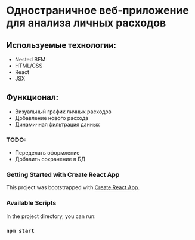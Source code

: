# Одностраничное веб-приложение для анализа личных расходов

## Используемые технологии: 
 * Nested BEM
 * HTML/CSS
 * React
 * JSX

## Функционал:
 * Визуальный график личных расходов
 * Добавление нового расхода
 * Динамичная фильтрация данных

### TODO: 
* Переделать оформление
* Добавить сохранение в БД

### Getting Started with Create React App

This project was bootstrapped with [Create React App](https://github.com/facebook/create-react-app).

### Available Scripts

In the project directory, you can run:

### `npm start`
